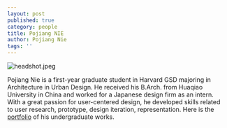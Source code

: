 ```yaml
---
layout: post
published: true
category: people
title: Pojiang NIE
author: Pojiang Nie
tags: ''
---
```

![headshot.jpeg]({{site.baseurl}}/assets/headshot.jpeg)

Pojiang Nie is a first-year graduate student in Harvard GSD majoring in Architecture in Urban Design. He received his B.Arch. from Huaqiao University in China and worked for a Japanese design firm as an intern. With a great passion for user-centered design, he developed skills related to user research, prototype, design iteration, representation. Here is the [portfolio](https://issuu.com/perkinnie/docs/portfolio_pojiangnie_issuu) of his undergraduate works.
